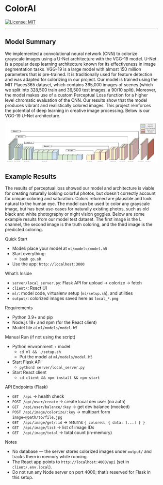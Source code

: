 <h1>
ColorAI
  </a>
</h1>

[![License: MIT](https://img.shields.io/badge/License-MIT-yellow.svg)](/LICENSE)

<hr>

## Model Summary

We implemented a convolutional neural network (CNN) to colorize grayscale images using a U-Net architecture with the VGG-19 model. U-Net is a popular deep learning architecture known for its effectiveness in image segmentation tasks. VGG-19 is a large model with almost 150 million parameters that is pre-trained. It is traditionally used for feature detection and was adapted for colorizing in our project. Our model is trained using the MIT Places365 dataset, which contains 365,000 images of scenes (which we split into 328,500 train and 36,500 test images, a 90/10 split). Moreover, the model makes use of a custom Perceptual Loss function for a higher level chromatic evaluation of the CNN. Our results show that the model produces vibrant and realistically colored images. This project reinforces the potential of deep learning in creative image processing. Below is our VGG-19 U-Net architecture.

![Architecture](client/public/img/icons/architecture.png)

## Example Results

The results of perceptual loss showed our model and architecture is viable for creating naturally looking colorful photos, but doesn't correctly account for unique coloring and saturation. Colors returned are plausible and look natural to the human eye. The model can be used to color any grayscale image, but has best use-cases for naturally existing photos, such as old black and white photography or night vision goggles. Below are some example results from our model test dataset. The first image is the L channel, the second image is the truth coloring, and the third image is the predicted coloring.


Quick Start
- Model: place your model at `ml/models/model.h5`
- Start everything:
  - `bash go.sh`
- Use the app: `http://localhost:3000`

What’s Inside
- `server/local_server.py`: Flask API for upload → colorize → fetch
- `client/`: React UI
- `ml/`: model code, virtualenv setup (`ml/setup.sh`), and utilities
- `output/`: colorized images saved here as `local_*.png`

Requirements
- Python 3.9+ and pip
- Node.js 18+ and npm (for the React client)
- Model file at `ml/models/model.h5`

Manual Run (if not using the script)
- Python environment + model
  - `cd ml && ./setup.sh`
  - Put the model at `ml/models/model.h5`
- Start Flask API
  - `python3 server/local_server.py`
- Start React client
  - `cd client && npm install && npm start`

API Endpoints (Flask)
- `GET  /api`                          → health check
- `POST /api/user/create`              → create local dev user (no auth)
- `GET  /api/user/balance/:key`        → get dev balance (mocked)
- `POST /api/image/colorize/:key`      → multipart form `image=@path/to/file.jpg`
- `GET  /api/image/get/:id`            → returns `{ colored: { data: [...] } }`
- `GET  /api/image/list`               → list of image IDs
- `GET  /api/image/total`              → total count (in-memory)

Notes
- No database — the server stores colorized images under `output/` and tracks them in memory while running.
- The React app points to `http://localhost:4000/api` (set in `client/.env.local`).
- Do not run any Node server on port 4000; that’s reserved for Flask in this setup.



